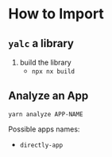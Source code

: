 # How to Import

## `yalc` a library

1. build the library 
   - `npx nx build `

## Analyze an App

`yarn analyze APP-NAME`

Possible apps names:

- `directly-app`
